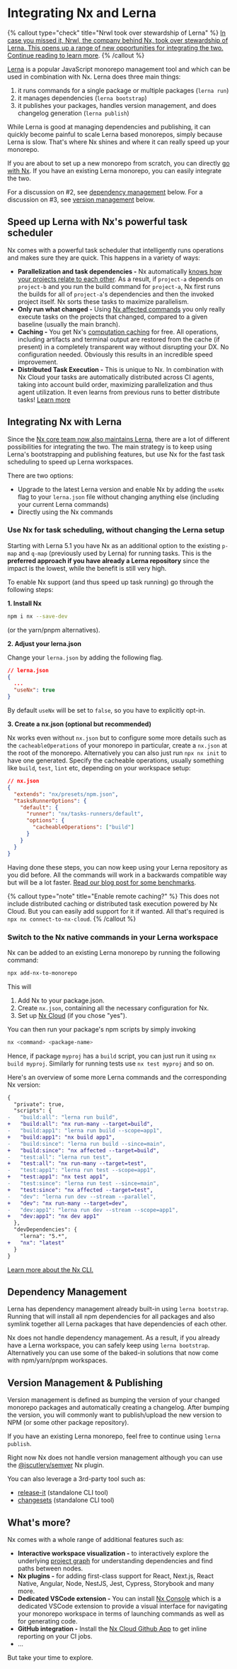 # Integrating Nx and Lerna

{% callout type="check" title="Nrwl took over stewardship of Lerna" %}
[In case you missed it, Nrwl, the company behind Nx, took over stewardship of Lerna. This opens up a range of new opportunities for integrating the two. Continue reading to learn more](https://blog.nrwl.io/lerna-is-dead-long-live-lerna-61259f97dbd9).
{% /callout %}

[Lerna](https://lerna.js.org/) is a popular JavaScript monorepo management tool and which can be used in combination with Nx. Lerna does three main things:

1. it runs commands for a single package or multiple packages (`lerna run`)
2. it manages dependencies (`lerna bootstrap`)
3. it publishes your packages, handles version management, and does changelog generation (`lerna publish`)

While Lerna is good at managing dependencies and publishing, it can quickly become painful to scale Lerna based monorepos, simply because Lerna is slow. That's where Nx shines and where it can really speed up your monorepo.

If you are about to set up a new monorepo from scratch, you can directly [go with Nx](/getting-started/nx-setup). If you have an existing Lerna monorepo, you can easily integrate the two.

For a discussion on #2, see [dependency management](#dependency-management) below. For a discussion on #3, see [version management](#version-Management--publishing) below.

## Speed up Lerna with Nx's powerful task scheduler

Nx comes with a powerful task scheduler that intelligently runs operations and makes sure they are quick. This happens in a variety of ways:

- **Parallelization and task dependencies -** Nx automatically [knows how your projects relate to each other](/structure/dependency-graph). As a result, if `project-a` depends on `project-b` and you run the build command for `project-a`, Nx first runs the builds for all of `project-a`'s dependencies and then the invoked project itself. Nx sorts these tasks to maximize parallelism.
- **Only run what changed -** Using [Nx affected commands](/using-nx/affected) you only really execute tasks on the projects that changed, compared to a given baseline (usually the main branch).
- **Caching -** You get Nx's [computation caching](/using-nx/caching) for free. All operations, including artifacts and terminal output are restored from the cache (if present) in a completely transparent way without disrupting your DX. No configuration needed. Obviously this results in an incredible speed improvement.
- **Distributed Task Execution -** This is unique to Nx. In combination with Nx Cloud your tasks are automatically distributed across CI agents, taking into account build order, maximizing parallelization and thus agent utilization. It even learns from previous runs to better distribute tasks! [Learn more](/using-nx/dte)

## Integrating Nx with Lerna

Since the [Nx core team now also maintains Lerna](https://blog.nrwl.io/lerna-is-dead-long-live-lerna-61259f97dbd9), there are a lot of different possibilities for integrating the two. The main strategy is to keep using Lerna's bootstrapping and publishing features, but use Nx for the fast task scheduling to speed up Lerna workspaces.

There are two options:

- Upgrade to the latest Lerna version and enable Nx by adding the `useNx` flag to your `lerna.json` file without changing anything else (including your current Lerna commands)
- Directly using the Nx commands

### Use Nx for task scheduling, without changing the Lerna setup

Starting with Lerna 5.1 you have Nx as an additional option to the existing `p-map` and `q-map` (previously used by Lerna) for running tasks. This is the **preferred approach if you have already a Lerna repository** since the impact is the lowest, while the benefit is still very high.

To enable Nx support (and thus speed up task running) go through the following steps:

**1. Install Nx**

```bash
npm i nx --save-dev
```

(or the yarn/pnpm alternatives).

**2. Adjust your lerna.json**

Change your `lerna.json` by adding the following flag.

```json
// lerna.json
{
  ...
  "useNx": true
}
```

By default `useNx` will be set to `false`, so you have to explicitly opt-in.

**3. Create a nx.json (optional but recommended)**

Nx works even without `nx.json` but to configure some more details such as the `cacheableOperations` of your monorepo in particular, create a `nx.json` at the root of the monorepo. Alternatively you can also just run `npx nx init` to have one generated. Specify the cacheable operations, usually something like `build`, `test`, `lint` etc, depending on your workspace setup:

```json
// nx.json
{
  "extends": "nx/presets/npm.json",
  "tasksRunnerOptions": {
    "default": {
      "runner": "nx/tasks-runners/default",
      "options": {
        "cacheableOperations": ["build"]
      }
    }
  }
}
```

Having done these steps, you can now keep using your Lerna repository as you did before. All the commands will work in a backwards compatible way but will be a lot faster. [Read our blog post for some benchmarks](https://blog.nrwl.io/lerna-used-to-walk-now-it-can-fly-eab7a0fe7700?source=friends_link&sk=6c827ec7c9adfc1c760ff2e3f3e05cc7).

{% callout type="note" title="Enable remote caching?" %}
This does not include distributed caching or distributed task execution powered by Nx Cloud. But you can easily add support for it if wanted. All that's required is `npx nx connect-to-nx-cloud`.
{% /callout %}

### Switch to the Nx native commands in your Lerna workspace

Nx can be added to an existing Lerna monorepo by running the following command:

```bash
npx add-nx-to-monorepo
```

This will

1. Add Nx to your package.json.
2. Create `nx.json`, containing all the necessary configuration for Nx.
3. Set up [Nx Cloud](https://nx.app) (if you chose "yes").

You can then run your package's npm scripts by simply invoking

```bash
nx <command> <package-name>
```

Hence, if package `myproj` has a `build` script, you can just run it using `nx build myproj`. Similarly for running tests use `nx test myproj` and so on.

Here's an overview of some more Lerna commands and the corresponding Nx version:

```diff
{
  "private": true,
  "scripts": {
-   "build:all": "lerna run build",
+   "build:all": "nx run-many --target=build",
-   "build:app1": "lerna run build --scope=app1",
+   "build:app1": "nx build app1",
-   "build:since": "lerna run build --since=main",
+   "build:since": "nx affected --target=build",
-   "test:all": "lerna run test",
+   "test:all": "nx run-many --target=test",
-   "test:app1": "lerna run test --scope=app1",
+   "test:app1": "nx test app1",
-   "test:since": "lerna run test --since=main",
+   "test:since": "nx affected --target=test",
-   "dev": "lerna run dev --stream --parallel",
+   "dev": "nx run-many --target=dev",
-   "dev:app1": "lerna run dev --stream --scope=app1",
+   "dev:app1": "nx dev app1"
  },
  "devDependencies": {
    "lerna": "5.*",
+   "nx": "latest"
  }
}
```

[Learn more about the Nx CLI.](/using-nx/nx-cli)

## Dependency Management

Lerna has dependency management already built-in using `lerna bootstrap`. Running that will install all npm dependencies for all packages and also symlink together all Lerna packages that have dependencies of each other.

Nx does not handle dependency management. As a result, if you already have a Lerna workspace, you can safely keep using `lerna bootstrap`. Alternatively you can use some of the baked-in solutions that now come with npm/yarn/pnpm workspaces.

## Version Management & Publishing

Version management is defined as bumping the version of your changed monorepo packages and automatically creating a changelog. After bumping the version, you will commonly want to publish/upload the new version to NPM (or some other package repository).

If you have an existing Lerna monorepo, feel free to continue using `lerna publish`.

Right now Nx does not handle version management although you can use the [@jscutlery/semver](https://github.com/jscutlery/semver) Nx plugin.

You can also leverage a 3rd-party tool such as:

- [release-it](https://github.com/release-it/release-it) (standalone CLI tool)
- [changesets](https://github.com/changesets/changesets) (standalone CLI tool)

## What's more?

Nx comes with a whole range of additional features such as:

- **Interactive workspace visualization -** to interactively explore the underlying [project graph](/structure/dependency-graph) for understanding dependencies and find paths between nodes.
- **Nx plugins -** for adding first-class support for React, Next.js, React Native, Angular, Node, NestJS, Jest, Cypress, Storybook and many more.
- **Dedicated VSCode extension -** You can install [Nx Console](/using-nx/console) which is a dedicated VSCode extension to provide a visual interface for navigating your monorepo workspace in terms of launching commands as well as for generating code.
- **GitHub integration -** Install the [Nx Cloud Github App](https://github.com/apps/nx-cloud) to get inline reporting on your CI jobs.
- ...

But take your time to explore.
